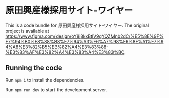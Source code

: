 
  # 原田興産様採用サイト-ワイヤー

  This is a code bundle for 原田興産様採用サイト-ワイヤー. The original project is available at https://www.figma.com/design/oY8j8kxBtlV9gYQZMnb2dC/%E5%8E%9F%E7%94%B0%E8%88%88%E7%94%A3%E6%A7%98%E6%8E%A1%E7%94%A8%E3%82%B5%E3%82%A4%E3%83%88-%E3%83%AF%E3%82%A4%E3%83%A4%E3%83%BC.

  ## Running the code

  Run `npm i` to install the dependencies.

  Run `npm run dev` to start the development server.
  